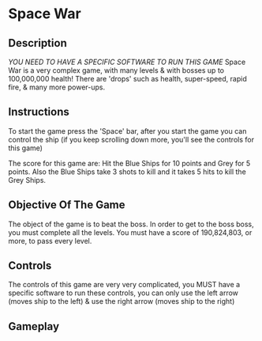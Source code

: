 # Space War

## Description

 *YOU NEED TO HAVE A SPECIFIC SOFTWARE TO RUN THIS GAME* 
Space War is a very complex game, with many levels & with bosses up to 100,000,000 health! There are 'drops' such as health, super-speed, rapid fire, & many more power-ups. 

## Instructions

To start the game press the 'Space' bar, after you start the game you can control the ship (if you keep scrolling down more, you'll see the controls for this game)

The score for this game are: Hit the Blue Ships for 10 points and Grey for 5 points. Also the Blue Ships take 3 shots to kill and it takes 5 hits to kill the Grey Ships.

## Objective Of The Game

The object of the game is to beat the boss. In order to get to the boss boss, you must complete all the levels. You must have a score of 190,824,803, or more, to pass every level.

## Controls

The controls of this game are very very complicated, you MUST have a specific software to run these controls, you can only use the left arrow (moves ship to the left) & use the right arrow (moves ship to the right)

## Gameplay

[screenshot]: https://github.com/Mabs20/markdown-here/raw/master/src/common/screenshot/Capture.png "Gameplay"
